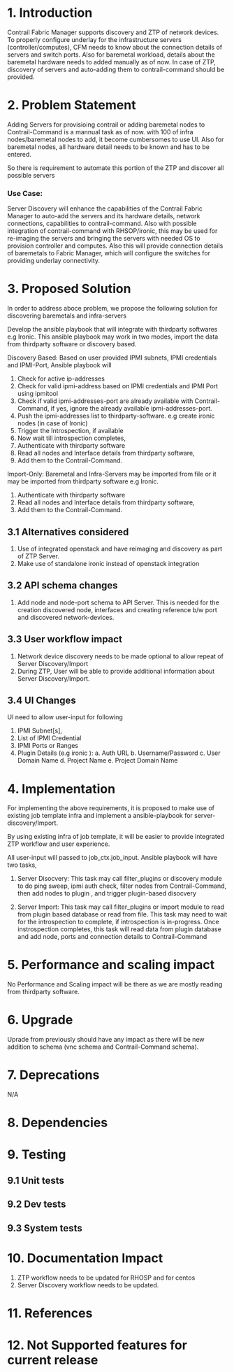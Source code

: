 # 1. Introduction
Contrail Fabric Manager supports discovery and ZTP of network devices. To
properly configure underlay for the infrastructure servers
(controller/computes), CFM needs to know about the connection details of
servers and switch ports. Also for baremetal workload, details about the
baremetal hardware needs to added manually as of now. In case of ZTP,
discovery of servers and auto-adding them to contrail-command should be
provided.

# 2. Problem Statement
Adding Servers for provisioing contrail or adding baremetal nodes to
Contrail-Command is a mannual task as of now. with 100 of infra
nodes/baremetal nodes to add, it become cumbersomes to use UI. Also for
baremetal nodes, all hardware detail needs to be known and has to be entered.

So there is requirement to automate this portion of the ZTP and discover all
possible servers

### Use Case:
Server Discovery will enhance the capabilities of the Contrail Fabric Manager
to auto-add the servers and its hardware details, network connections,
capabilities to contrail-command. Also with possible integration of
contrail-command with RHSOP/ironic, this may be used for re-imaging the
servers and bringing the servers with needed OS to provision controller and
computes.
Also this will provide connection details of baremetals to Fabric Manager,
which will configure the switches for providing underlay connectivity.

# 3. Proposed Solution
In order to address aboce problem, we propose the following solution for
discovering baremetals and infra-servers

Develop the ansible playbook that will integrate with thirdparty softwares e.g
Ironic. This ansible playbook may work in two modes, import the data from
thirdparty software or discovery based. 

Discovery Based: Based on user provided IPMI subnets, IPMI credentials and
IPMI-Port, Ansible playbook will 
1. Check for active ip-addresses
2. Check for valid ipmi-address based on IPMI credentials and IPMI Port using
ipmitool
3. Check if valid ipmi-addresses-port are already available with Contrail-Command,
if yes, ignore the already available ipmi-addresses-port.
4. Push the ipmi-addresses list to thirdparty-software. e.g create ironic
nodes (in case of Ironic)
5. Trigger the Introspection, if available
6. Now wait till introspection completes,
7. Authenticate with thirdparty software
8. Read all nodes and Interface details from thirdparty software,
9. Add them to the Contrail-Command.

Import-Only: Baremetal and Infra-Servers may be imported from file or it may
be imported from thirdparty software e.g Ironic.
1. Authenticate with thirdparty software
2. Read all nodes and Interface details from thirdparty software,
3. Add them to the Contrail-Command.

## 3.1 Alternatives considered
1. Use of integrated openstack and have reimaging and discovery as part of ZTP
Server.
2. Make use of standalone ironic instead of openstack integration

## 3.2 API schema changes
1. Add node and node-port schema to API Server. This is needed for the
creation discovered node, interfaces and creating reference b/w port and
discovered network-devices.

## 3.3 User workflow impact
1. Network device discovery needs to be made optional to allow repeat of
Server Discovery/Import
2. During ZTP, User will be able to provide additional information about
Server Discovery/Import.

## 3.4 UI Changes
UI need to allow user-input for following 
1. IPMI Subnet[s],
2. List of IPMI Credential
3. IPMI Ports or Ranges
4. Plugin Details (e.g ironic ):
  a. Auth URL
  b. Username/Password
  c. User Domain Name
  d. Project Name
  e. Project Domain Name


# 4. Implementation
For implementing the above requirements, it is proposed to make use of
existing job template infra and implement a ansible-playbook for
server-discovery/Import.

By using existing infra of job template, it will be easier to  provide
integrated ZTP workflow and user experience.

All user-input will passed to job_ctx.job_input. Ansible playbook will have
two tasks,
1. Server Disocvery: This task may call filter_plugins or discovery module to
   do ping sweep, ipmi auth check, filter nodes from Contrail-Command, then
   add nodes to plugin , and trigger plugin-based disocvery
    
2. Server Import: This task may call filter_plugins or import module to read
   from plugin based database or read from file. This task may need to wait
   for the introspection to complete, if introspection is in-progress. Once
   instrospection completes, this task will read data from plugin database and
   add node, ports and connection details to Contrail-Command

# 5. Performance and scaling impact
No Performance and Scaling impact will be there as we are mostly reading from
thirdparty software.

# 6. Upgrade
Uprade from previously should have any impact as there will be new addition to
schema (vnc schema and Contrail-Command schema).

# 7. Deprecations
N/A
# 8. Dependencies

# 9. Testing
## 9.1 Unit tests
## 9.2 Dev tests
## 9.3 System tests
# 10. Documentation Impact
1. ZTP workflow needs to be updated for RHOSP and for centos
2. Server Discovery workflow needs to be updated.

# 11. References

# 12. Not Supported features for current release

